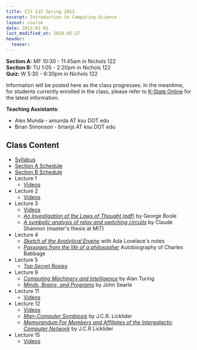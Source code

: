 ```yaml
---
title: CIS 115 Spring 2013
excerpt: Introduction to Computing Science
layout: course
date: 2013-01-01
last_modified_at: 2018-05-27
header:
  teaser:
---
```


<p><strong>Section A:</strong> MF 10:30 - 11:45am in Nichols 122<br>
<strong>Section B:</strong> TU 1:05 - 2:20pm in Nichols 122<br>
<strong>Quiz:</strong> W 5:30 - 6:30pm in Nichols 122</p>
<p>Information will be posted here as the class progresses. In the meantime, for students currently enrolled in the class, please refer to <a href="https://online.ksu.edu">K-State Online</a> for the latest information.</p>
<p><b>Teaching Assistants</b>:
<ul>
  <li>Alex Munda - amunda AT ksu DOT edu</li>
  <li>Brian Simonson - brianjs AT ksu DOT edu</li>
</ul>

<h2>Class Content</h2>
<ul>
<li><a href="/assets/oldimpress/cis115spring2013/files/Syllabus.pdf">Syllabus</a></li>
<li><a href="/assets/oldimpress/cis115spring2013/files/SectionASchedule.pdf">Section A Schedule</a></li>
<li><a href="/assets/oldimpress/cis115spring2013/files/SectionBSchedule.pdf">Section B Schedule</a></li>
<li>Lecture 1
<ul>
<li><a href="/assets/oldimpress/cis115spring2013/lecture1videos.html">Videos</a></li>
</ul></li>
<li>Lecture 2
<ul>
<li><a href="/assets/oldimpress/cis115spring2013/lecture2videos.html">Videos</a></li>
</ul></li>
<li>Lecture 3
<ul>
<li><a href="/assets/oldimpress/cis115spring2013/lecture3videos.html">Videos</a></li>
<li><a href="http://www.gutenberg.org/ebooks/15114"><em>An Investigation of the Laws of Thought</em> (pdf)</a> by George Boole</a></li>
<li><a href="http://hdl.handle.net/1721.1/11173"><em>A symbolic analysis of relay and switching circuits</em></a> by Claude Shannon (master's thesis at MIT)</li>
</ul></li>
<li>Lecture 4
<ul>
  <li><a href="http://www.fourmilab.ch/babbage/sketch.html"><em>Sketch of the Analytical Engine</em></a> with Ada Lovelace's notes</li>
  <li><a href="http://books.google.com/books?id=2T0AAAAAQAAJ"><em>Passages from the life of a philosopher</em></a> Autobiography of Charles Babbage</li>
</ul></li>
<li>Lecture 5
<ul>
  <li><a href="http://www.topsecretrosies.com/"><em>Top Secret Rosies</em></a></li>
</ul></li>
<li>Lecture 9
<ul>
  <li><a href="http://www.csee.umbc.edu/471/papers/turing.pdf"><em>Computing Machinery and Intelligence</em></a> by Alan Turing</li>
  <li><a href="http://cogprints.org/7150/1/10.1.1.83.5248.pdf"><em>Minds, Brains, and Programs</em></a> by John Searle</li>
</ul></li>
<li>Lecture 11
<ul>
<li><a href="/assets/oldimpress/cis115spring2013/lecture11videos.html">Videos</a></li>
</ul></li>
<li>Lecture 12
<ul>
<li><a href="/assets/oldimpress/cis115spring2013/lecture12videos.html">Videos</a></li>
<li><a href="http://memex.org/licklider.pdf"><em>Man-Computer Symbiosis</em></a> by J.C.R. Licklider</li>
<li><a href="http://www.kurzweilai.net/memorandum-for-members-and-affiliates-of-the-intergalactic-computer-network"><em>Memorandum For Members and Affiliates of the Intergalactic Computer Network</em></a> by J.C.R Licklider</li>
</ul></li>
<li>Lecture 15
<ul>
<li><a href="/assets/oldimpress/cis115spring2013/lecture15videos.html">Videos</a></li>
</ul></li>
</ul>
